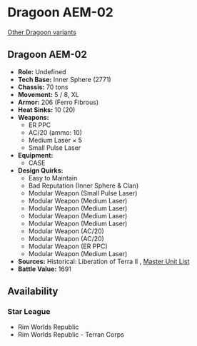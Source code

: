 # Dragoon AEM-02 

[Other Dragoon variants](../dragoon.md) 

## Dragoon AEM-02 

- **Role:** Undefined 
- **Tech Base:** Inner Sphere (2771) 
- **Chassis:** 70 tons 
- **Movement:** 5 / 8, XL 
- **Armor:** 206 (Ferro Fibrous) 
- **Heat Sinks:** 10 (20) 
- **Weapons:** 
  - ER PPC 
  - AC/20 (ammo: 10) 
  - Medium Laser × 5 
  - Small Pulse Laser 
- **Equipment:** 
  - CASE 
- **Design Quirks:** 
  - Easy to Maintain 
  - Bad Reputation (Inner Sphere & Clan) 
  - Modular Weapon (Small Pulse Laser) 
  - Modular Weapon (Medium Laser) 
  - Modular Weapon (Medium Laser) 
  - Modular Weapon (Medium Laser) 
  - Modular Weapon (Medium Laser) 
  - Modular Weapon (AC/20) 
  - Modular Weapon (AC/20) 
  - Modular Weapon (ER PPC) 
  - Modular Weapon (Medium Laser) 
- **Sources:** Historical: Liberation of Terra II , [Master Unit List](http://masterunitlist.info/Unit/Details/6781) 
- **Battle Value:** 1691 

## Availability 

### Star League 

- Rim Worlds Republic 
- Rim Worlds Republic - Terran Corps 

